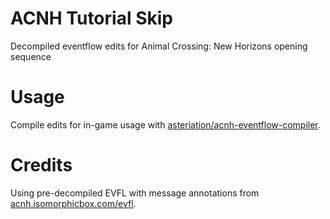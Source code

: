 # ACNH Tutorial Skip
Decompiled eventflow edits for Animal Crossing: New Horizons opening sequence

# Usage
Compile edits for in-game usage with [asteriation/acnh-eventflow-compiler](https://github.com/asteriation/acnh-eventflow-compiler).

# Credits
Using pre-decompiled EVFL with message annotations from [acnh.isomorphicbox.com/evfl](https://acnh.isomorphicbox.com/evfl).
